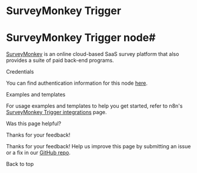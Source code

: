 # SurveyMonkey Trigger

[ ](https://github.com/n8n-io/n8n-docs/edit/main/docs/integrations/builtin/trigger-nodes/n8n-nodes-base.surveymonkeytrigger.md "Edit this page")

# SurveyMonkey Trigger node#

[SurveyMonkey](https://www.surveymonkey.com/) is an online cloud-based SaaS survey platform that also provides a suite of paid back-end programs.

Credentials

You can find authentication information for this node [here](../../credentials/surveymonkey/).

Examples and templates

For usage examples and templates to help you get started, refer to n8n's [SurveyMonkey Trigger integrations](https://n8n.io/integrations/surveymonkey-trigger/) page.

Was this page helpful? 

Thanks for your feedback! 

Thanks for your feedback! Help us improve this page by submitting an issue or a fix in our [GitHub repo](https://github.com/n8n-io/n8n-docs). 

Back to top 
